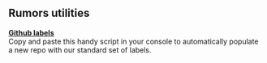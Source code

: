 ## Rumors utilities

**[Github labels](https://github.com/rumors/utilities/blob/master/github-labels.js)**  
Copy and paste this handy script in your console to automatically populate a new repo with our standard set of labels.
